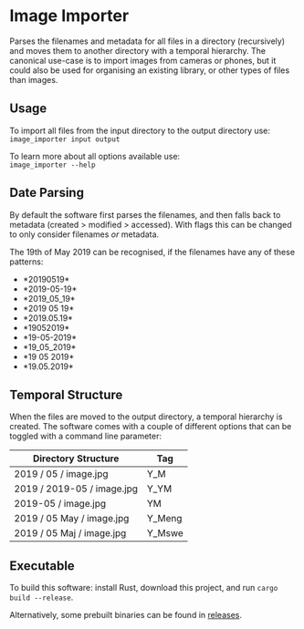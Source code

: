 # Image Importer

Parses the filenames and metadata for all files in a directory (recursively) and moves them to another directory with a temporal hierarchy.
The canonical use-case is to import images from cameras or phones, but it could also be used for organising an existing library, or other types of files than images.


## Usage

To import all files from the input directory to the output directory use:  
```image_importer input output```

To learn more about all options available use:  
```image_importer --help```

## Date Parsing

By default the software first parses the filenames, and then falls back to metadata (created > modified > accessed).
With flags this can be changed to only consider filenames *or* metadata.

The 19th of May 2019 can be recognised, if the filenames have any of these patterns:

- \*20190519\*
- \*2019-05-19\*
- \*2019_05_19\*
- \*2019 05 19\*
- \*2019.05.19\*
- \*19052019\*
- \*19-05-2019\*
- \*19_05_2019\*
- \*19 05 2019\*
- \*19.05.2019\*


## Temporal Structure

When the files are moved to the output directory, a temporal hierarchy is created.
The software comes with a couple of different options that can be toggled with a command line parameter:

| Directory Structure | Tag |
|---|---|
| 2019 / 05 / image.jpg | Y_M |
| 2019 / 2019-05 / image.jpg | Y_YM |
| 2019-05 / image.jpg | YM |
| 2019 / 05 May / image.jpg | Y_Meng |
| 2019 / 05 Maj / image.jpg | Y_Mswe |


## Executable

To build this software: install Rust, download this project, and run `cargo build --release`.

Alternatively, some prebuilt binaries can be found in [releases](/releases).
